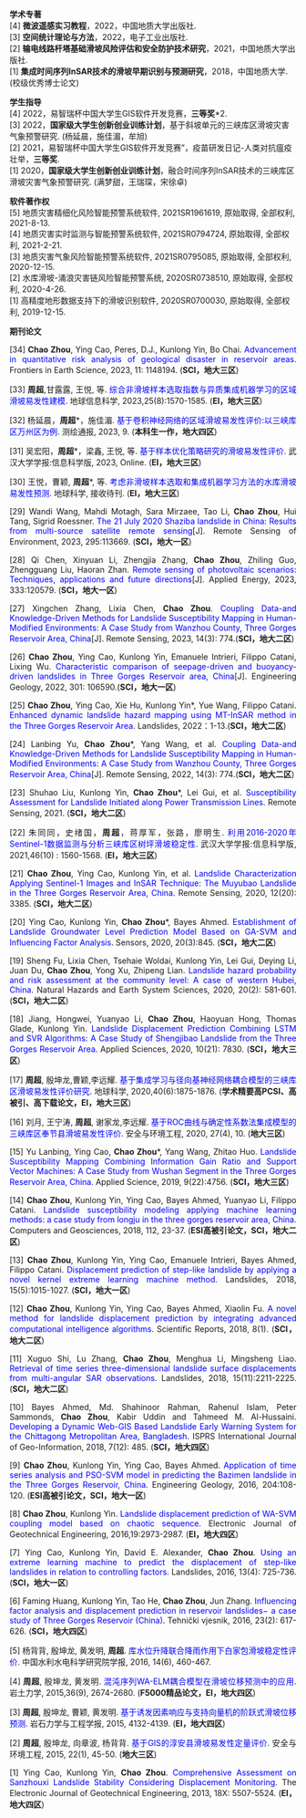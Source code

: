 **学术专著** </br>
[4] **微波遥感实习教程**，2022，中国地质大学出版社.</br>
[3] **空间统计理论与方法**，2022，电子工业出版社.</br>
[2] **输电线路杆塔基础滑坡风险评估和安全防护技术研究**，2021，中国地质大学出版社.</br>
[1] **集成时间序列InSAR技术的滑坡早期识别与预测研究**，2018，中国地质大学. (校级优秀博士论文)



 **学生指导** </br>
[4] 2022，易智瑞杯中国大学生GIS软件开发竞赛，**三等奖***2.</br>
[3] 2022，**国家级大学生创新创业训练计划**，基于斜坡单元的三峡库区滑坡灾害气象预警研究. (杨延晨，施佳湄，牟旭)</br>
[2] 2021，易智瑞杯中国大学生GIS软件开发竞赛”，疫苗研发日记-人类对抗瘟疫壮举，**三等奖**.</br>
[1] 2020，**国家级大学生创新创业训练计划**，融合时间序列InSAR技术的三峡库区滑坡灾害气象预警研究. (满梦甜，王瑞琛，宋徐卓)


 
 **软件著作权**</br>
[5]	地质灾害精细化风险智能预警系统软件, 2021SR1961619, 原始取得, 全部权利, 2021-8-13.</br>
[4]	地质灾害实时监测与智能预警系统软件, 2021SR0794724, 原始取得, 全部权利, 2021-2-21.</br>
[3]	地质灾害气象风险智能预警系统软件, 2021SR0795085, 原始取得, 全部权利, 2020-12-15.</br>
[2]	水库滑坡-涌浪灾害链风险智能预警系统, 2020SR0738510, 原始取得, 全部权利, 2020-4-26.</br>
[1]	高精度地形数据支持下的滑坡识别软件, 2020SR0700030, 原始取得, 全部权利, 2019-12-15.</br>



 **期刊论文**</br>
<div style="text-align: justify;"> 

[34] **Chao Zhou**, Ying Cao, Peres, D.J., Kunlong Yin, Bo Chai. <span style="color:blue;">Advancement in quantitative risk analysis of geological disaster in reservoir areas</span>. Frontiers in Earth Science, 2023, 11: 1148194. (**SCI，地大三区**)

[33] **周超**,甘露露, 王悦, 等. <span style="color:blue;">综合非滑坡样本选取指数与异质集成机器学习的区域滑坡易发性建模</span>. 地球信息科学, 2023,25(8):1570-1585. (**EI，地大三区**)

[32] 杨延晨，**周超***，施佳湄. <span style="color:blue;">基于卷积神经网络的区域滑坡易发性评价:以三峡库区万州区为例</span>. 测绘通报, 2023, 9. (**本科生一作，地大四区**)

[31] 吴宏阳，**周超***，梁鑫, 王悦, 等. <span style="color:blue;">基于样本优化策略研究的滑坡易发性评价</span>. 武汉大学学报:信息科学版, 2023, Online. (**EI，地大三区**)

[30] 王悦，曹颖,  **周超***, 等. <span style="color:blue;">考虑非滑坡样本选取和集成机器学习方法的水库滑坡易发性预测</span>. 地球科学, 接收待刊. (**EI，地大三区**)

[29] Wandi Wang, Mahdi Motagh, Sara Mirzaee, Tao Li, **Chao Zhou**, Hui Tang, Sigrid Roessner. <span style="color:blue;">The 21 July 2020 Shaziba landslide in China: Results from multi-source satellite remote sensing</span>[J].  Remote Sensing of Environment, 2023, 295:113669. (**SCI，地大一区**)

[28] Qi Chen, Xinyuan Li, Zhengjia Zhang, **Chao Zhou**, Zhiling Guo, Zhengguang Liu, Haoran Zhan. <span style="color:blue;">Remote sensing of photovoltaic scenarios: Techniques, applications and future directions</span>[J]. Applied Energy, 2023, 333:120579. (**SCI，地大一区**)

[27] Xingchen Zhang, Lixia Chen, **Chao Zhou**. <span style="color:blue;">Coupling Data-and Knowledge-Driven Methods for Landslide Susceptibility Mapping in Human-Modified Environments: A Case Study from Wanzhou County, Three Gorges Reservoir Area, China</span>[J]. Remote Sensing, 2023, 14(3): 774.(**SCI，地大二区**)

[26] **Chao Zhou**, Ying Cao, Kunlong Yin, Emanuele Intrieri, Filippo Catani, Lixing Wu. <span style="color:blue;">Characteristic comparison of seepage-driven and buoyancy-driven landslides in Three Gorges Reservoir area, China</span>[J]. Engineering Geology, 2022, 301: 106590.(**SCI，地大一区**)

[25] **Chao Zhou**, Ying Cao, Xie Hu, Kunlong Yin*, Yue Wang, Filippo Catani. <span style="color:blue;">Enhanced dynamic landslide hazard mapping using MT-InSAR method in the Three Gorges Reservoir Area</span>. Landslides, 2022：1-13.(**SCI，地大二区**)

[24] Lanbing Yu, **Chao Zhou***, Yang Wang, et al. <span style="color:blue;">Coupling Data-and Knowledge-Driven Methods for Landslide Susceptibility Mapping in Human-Modified Environments: A Case Study from Wanzhou County, Three Gorges Reservoir Area, China</span>[J]. Remote Sensing, 2022, 14(3): 774.(**SCI，地大二区**)

[23] Shuhao Liu, Kunlong Yin, **Chao Zhou***, Lei Gui, et al. <span style="color:blue;">Susceptibility Assessment for Landslide Initiated along Power Transmission Lines</span>. Remote Sensing, 2021. (**SCI，地大二区**)

[22] 朱同同，史绪国，**周超**，蒋厚军，张路，廖明生. <span style="color:blue;">利用2016-2020年Sentinel-1数据监测与分析三峡库区树坪滑坡稳定性</span>. 武汉大学学报:信息科学版, 2021,46(10) : 1560-1568. (**EI，地大三区**)

[21] **Chao Zhou**, Ying Cao, Kunlong Yin, et al. <span style="color:blue;">Landslide Characterization Applying Sentinel-1 Images and InSAR Technique: The Muyubao Landslide in the Three Gorges Reservoir Area, China</span>. Remote Sensing, 2020, 12(20): 3385. (**SCI，地大二区**)

[20] Ying Cao, Kunlong Yin, **Chao Zhou***, Bayes Ahmed. <span style="color:blue;">Establishment of Landslide Groundwater Level Prediction Model Based on GA-SVM and Influencing Factor Analysis</span>. Sensors, 2020, 20(3):845. (**SCI，地大二区**)

[19] Sheng Fu, Lixia Chen, Tsehaie Woldai, Kunlong Yin, Lei Gui, Deying Li, Juan Du, **Chao Zhou**, Yong Xu, Zhipeng Lian. <span style="color:blue;">Landslide hazard probability and risk assessment at the community level: A case of western Hubei, China</span>. Natural Hazards and Earth System Sciences, 2020, 20(2): 581-601. (**SCI，地大二区**)

[18] Jiang, Hongwei, Yuanyao Li, **Chao Zhou**, Haoyuan Hong, Thomas Glade, Kunlong Yin. <span style="color:blue;">Landslide Displacement Prediction Combining LSTM and SVR Algorithms: A Case Study of Shengjibao Landslide from the Three Gorges Reservoir Area</span>. Applied Sciences, 2020, 10(21): 7830. (**SCI，地大三区**)

[17] **周超**, 殷坤龙,曹颖,李远耀. <span style="color:blue;">基于集成学习与径向基神经网络耦合模型的三峡库区滑坡易发性评价研究</span>. 地球科学, 2020,40(6):1875-1876. (**学术精要高PCSI、高被引、高下载论文，EI，地大三区**)

[16] 刘月, 王宁涛, **周超**, 谢家龙,李远耀. <span style="color:blue;">基于ROC曲线与确定性系数法集成模型的三峡库区奉节县滑坡易发性评价</span>. 安全与环境工程, 2020, 27(4), 10. (**地大三区**)

[15] Yu Lanbing, Ying Cao, **Chao Zhou***, Yang Wang, Zhitao Huo. <span style="color:blue;">Landslide Susceptibility Mapping Combining Information Gain Ratio and Support Vector Machines: A Case Study from Wushan Segment in the Three Gorges Reservoir Area, China</span>. Applied Science, 2019, 9(22):4756. (**SCI，地大三区**)

[14] **Chao Zhou**, Kunlong Yin, Ying Cao, Bayes Ahmed, Yuanyao Li, Filippo Catani. <span style="color:blue;">Landslide susceptibility modeling applying machine learning methods: a case study from longju in the three gorges reservoir area, China</span>. Computers and Geosciences, 2018, 112, 23-37. (**ESI高被引论文，SCI，地大二区**)

[13] **Chao Zhou**, Kunlong Yin, Ying Cao, Emanuele Intrieri, Bayes Ahmed, Filippo Catani. <span style="color:blue;">Displacement prediction of step-like landslide by applying a novel kernel extreme learning machine method</span>. Landslides, 2018, 15(5):1015-1027. (**SCI，地大一区**)

[12] **Chao Zhou**, Kunlong Yin, Ying Cao, Bayes Ahmed, Xiaolin Fu. <span style="color:blue;">A novel method for landslide displacement prediction by integrating advanced computational intelligence algorithms</span>. Scientific Reports, 2018, 8(1). (**SCI，地大二区**)

[11] Xuguo Shi, Lu Zhang, **Chao Zhou**, Menghua Li, Mingsheng Liao. <span style="color:blue;">Retrieval of time series three-dimensional landslide surface displacements from multi-angular SAR observations</span>. Landslides, 2018, 15(11):2211-2225. (**SCI，地大二区**)

[10] Bayes Ahmed, Md. Shahinoor Rahman, Rahenul Islam, Peter Sammonds, **Chao Zhou**, Kabir Uddin and Tahmeed M. Al-Hussaini. <span style="color:blue;">Developing a Dynamic Web-GIS Based Landslide Early Warning System for the Chittagong Metropolitan Area, Bangladesh</span>. ISPRS International Journal of Geo-Information, 2018, 7(12): 485. (**SCI，地大四区**)

[9] **Chao Zhou**, Kunlong Yin, Ying Cao, Bayes Ahmed. <span style="color:blue;">Application of time series analysis and PSO-SVM model in predicting the Bazimen landslide in the Three Gorges Reservoir, China</span>. Engineering Geology, 2016, 204:108-120. (**ESI高被引论文，SCI，地大一区**)

[8] **Chao Zhou**, Kunlong Yin. <span style="color:blue;">Landslide displacement prediction of WA-SVM coupling model based on chaotic sequence</span>. Electronic Journal of Geotechnical Engineering, 2016,19:2973-2987. (**EI，地大四区**)

[7] Ying Cao, Kunlong Yin, David E. Alexander, **Chao Zhou**. <span style="color:blue;">Using an extreme learning machine to predict the displacement of step-like landslides in relation to controlling factors</span>. Landslides, 2016, 13(4): 725-736. (**SCI，地大一区**)

[6] Faming Huang, Kunlong Yin, Tao He, **Chao Zhou**, Jun Zhang. <span style="color:blue;">Influencing factor analysis and displacement prediction in reservoir landslides− a case study of Three Gorges Reservoir (China)</span>. Tehnički vjesnik, 2016, 23(2): 617-626. (**SCI，地大四区**)

[5] 杨背背, 殷坤龙, 黄发明, **周超**. <span style="color:blue;">库水位升降联合降雨作用下白家包滑坡稳定性评价</span>. 中国水利水电科学研究院学报, 2016, 14(6), 460-467.


[4] **周超**, 殷坤龙, 黄发明. <span style="color:blue;">混沌序列WA-ELM耦合模型在滑坡位移预测中的应用</span>. 岩土力学, 2015,36(9), 2674-2680. (**F5000精品论文，EI，地大四区**)

[3] **周超**, 殷坤龙, 曹颖, 黄发明. <span style="color:blue;">基于诱发因素响应与支持向量机的阶跃式滑坡位移预测</span>. 岩石力学与工程学报, 2015, 4132-4139. (**EI，地大四区**)

[2] **周超**, 殷坤龙, 向章波, 杨背背. <span style="color:blue;">基于GIS的淳安县滑坡易发性定量评价</span>. 安全与环境工程, 2015, 22(1), 45-50. (**地大三区**)

[1] Ying Cao, Kunlong Yin, **Chao Zhou**. <span style="color:blue;">Comprehensive Assessment on Sanzhouxi Landslide Stability Considering Displacement Monitoring</span>. The Electronic Journal of Geotechnical Engineering, 2013, 18X: 5507-5524. (**EI，地大四区**)

</div>




